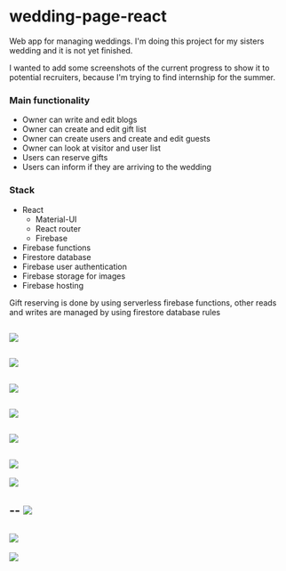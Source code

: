 # wedding-page-react
Web app for managing weddings. I'm doing this project for my sisters wedding and it is not yet finished.

I wanted to add some screenshots of the current progress to show it to potential recruiters, because I'm trying to find internship for the summer.

### Main functionality
 * Owner can write and edit blogs
 * Owner can create and edit gift list
 * Owner can create users and create and edit guests
 * Owner can look at visitor and user list
 * Users can reserve gifts
 * Users can inform if they are arriving to the wedding

### Stack
 * React
   * Material-UI
   * React router
   * Firebase
 * Firebase functions
 * Firestore database
 * Firebase user authentication
 * Firebase storage for images
 * Firebase hosting

Gift reserving is done by using serverless firebase functions, other reads and writes are managed by using firestore
database rules
 
![](https://raw.githubusercontent.com/rekomerio/wedding-page-react/master/screenshots/2.png)
--
![](https://raw.githubusercontent.com/rekomerio/wedding-page-react/master/screenshots/1.jpg)
--
![](https://raw.githubusercontent.com/rekomerio/wedding-page-react/master/screenshots/3.png)
--
![](https://raw.githubusercontent.com/rekomerio/wedding-page-react/master/screenshots/4.png)
--
![](https://raw.githubusercontent.com/rekomerio/wedding-page-react/master/screenshots/5.png)
--
![](https://raw.githubusercontent.com/rekomerio/wedding-page-react/master/screenshots/9.png)
--
![](https://raw.githubusercontent.com/rekomerio/wedding-page-react/master/screenshots/6.png)

--
![](https://raw.githubusercontent.com/rekomerio/wedding-page-react/master/screenshots/8.png)
--
![](https://raw.githubusercontent.com/rekomerio/wedding-page-react/master/screenshots/7.png)
--
![](https://raw.githubusercontent.com/rekomerio/wedding-page-react/master/screenshots/10.png)
